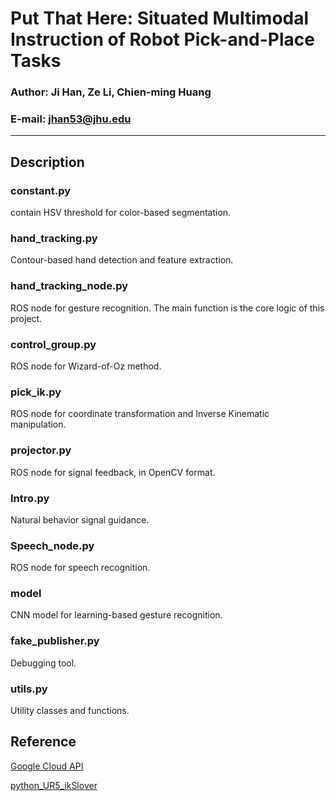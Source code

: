 Put That Here: Situated Multimodal Instruction of Robot Pick-and-Place Tasks
==========================================================
### Author: Ji Han, Ze Li, Chien-ming Huang
### E-mail: jhan53@jhu.edu
****
Description
------
### constant.py
contain HSV threshold for color-based segmentation.
### hand_tracking.py
Contour-based hand detection and feature extraction.
### hand_tracking_node.py
ROS node for gesture recognition. The main function is the core logic of this project.
### control_group.py
ROS node for Wizard-of-Oz method.
### pick_ik.py
ROS node for coordinate transformation and Inverse Kinematic manipulation.
### projector.py
ROS node for signal feedback, in OpenCV format.
### Intro.py
Natural behavior signal guidance.
### Speech_node.py
ROS node for speech recognition.
### model
CNN model for learning-based gesture recognition.
### fake_publisher.py
Debugging tool.
### utils.py
Utility classes and functions.


Reference
----------
[Google Cloud API](https://github.com/GoogleCloudPlatform/python-docs-samples/blob/master/speech/cloud-client/transcribe_streaming_mic.py)


[python_UR5_ikSlover](https://github.com/fjonath1/python_UR5_ikSolver)
